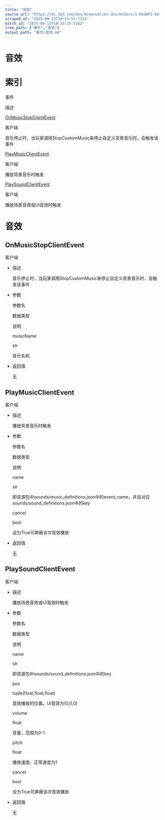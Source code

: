 ```yaml
---
title: "音效"
source_url: "https://mc.163.com/dev/mcmanual/mc-dev/mcdocs/1-ModAPI-beta/%E4%BA%8B%E4%BB%B6/%E9%9F%B3%E6%95%88.html?catalog=1"
scraped_at: "2025-09-13T10:33:51.713Z"
batch_id: "2025-09-13T10-33-25-510Z"
tree_path: ["事件","音效"]
output_path: "事件/音效.md"
---
```


#  音效

#  索引

事件

描述

[OnMusicStopClientEvent](https://mc.163.com/dev/mcmanual/mc-dev/mcdocs/1-ModAPI-beta/事件/音效.html#onmusicstopclientevent)

客户端

音乐停止时，当玩家调用StopCustomMusic来停止自定义背景音乐时，会触发该事件

[PlayMusicClientEvent](https://mc.163.com/dev/mcmanual/mc-dev/mcdocs/1-ModAPI-beta/事件/音效.html#playmusicclientevent)

客户端

播放背景音乐时触发

[PlaySoundClientEvent](https://mc.163.com/dev/mcmanual/mc-dev/mcdocs/1-ModAPI-beta/事件/音效.html#playsoundclientevent)

客户端

播放场景音效或UI音效时触发

#  音效

##  OnMusicStopClientEvent

客户端

*   描述
    
    音乐停止时，当玩家调用StopCustomMusic来停止自定义背景音乐时，会触发该事件
    
*   参数
    
    参数名
    
    数据类型
    
    说明
    
    musicName
    
    str
    
    音乐名称
    
*   返回值
    
    无
    

##  PlayMusicClientEvent

客户端

*   描述
    
    播放背景音乐时触发
    
*   参数
    
    参数名
    
    数据类型
    
    说明
    
    name
    
    str
    
    即资源包中sounds/music\_definitions.json中的event\_name，并且对应sounds/sound\_definitions.json中的key
    
    cancel
    
    bool
    
    设为True可屏蔽该次音效播放
    
*   返回值
    
    无
    

##  PlaySoundClientEvent

客户端

*   描述
    
    播放场景音效或UI音效时触发
    
*   参数
    
    参数名
    
    数据类型
    
    说明
    
    name
    
    str
    
    即资源包中sounds/sound\_definitions.json中的key
    
    pos
    
    tuple(float,float,float)
    
    音效播放的位置。UI音效为(0,0,0)
    
    volume
    
    float
    
    音量，范围为0-1
    
    pitch
    
    float
    
    播放速度，正常速度为1
    
    cancel
    
    bool
    
    设为True可屏蔽该次音效播放
    
*   返回值
    
    无